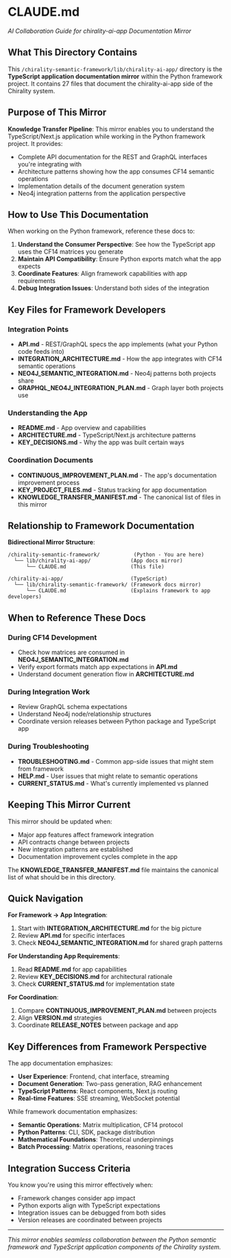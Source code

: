 # CLAUDE.md
*AI Collaboration Guide for chirality-ai-app Documentation Mirror*

## What This Directory Contains

This `/chirality-semantic-framework/lib/chirality-ai-app/` directory is the **TypeScript application documentation mirror** within the Python framework project. It contains 27 files that document the chirality-ai-app side of the Chirality system.

## Purpose of This Mirror

**Knowledge Transfer Pipeline**: This mirror enables you to understand the TypeScript/Next.js application while working in the Python framework project. It provides:

- Complete API documentation for the REST and GraphQL interfaces you're integrating with
- Architecture patterns showing how the app consumes CF14 semantic operations
- Implementation details of the document generation system
- Neo4j integration patterns from the application perspective

## How to Use This Documentation

When working on the Python framework, reference these docs to:

1. **Understand the Consumer Perspective**: See how the TypeScript app uses the CF14 matrices you generate
2. **Maintain API Compatibility**: Ensure Python exports match what the app expects
3. **Coordinate Features**: Align framework capabilities with app requirements
4. **Debug Integration Issues**: Understand both sides of the integration

## Key Files for Framework Developers

### Integration Points
- **API.md** - REST/GraphQL specs the app implements (what your Python code feeds into)
- **INTEGRATION_ARCHITECTURE.md** - How the app integrates with CF14 semantic operations
- **NEO4J_SEMANTIC_INTEGRATION.md** - Neo4j patterns both projects share
- **GRAPHQL_NEO4J_INTEGRATION_PLAN.md** - Graph layer both projects use

### Understanding the App
- **README.md** - App overview and capabilities
- **ARCHITECTURE.md** - TypeScript/Next.js architecture patterns
- **KEY_DECISIONS.md** - Why the app was built certain ways

### Coordination Documents
- **CONTINUOUS_IMPROVEMENT_PLAN.md** - The app's documentation improvement process
- **KEY_PROJECT_FILES.md** - Status tracking for app documentation
- **KNOWLEDGE_TRANSFER_MANIFEST.md** - The canonical list of files in this mirror

## Relationship to Framework Documentation

**Bidirectional Mirror Structure**:
```
/chirality-semantic-framework/           (Python - You are here)
  └── lib/chirality-ai-app/             (App docs mirror)
      └── CLAUDE.md                     (This file)

/chirality-ai-app/                      (TypeScript)
  └── lib/chirality-semantic-framework/ (Framework docs mirror)
      └── CLAUDE.md                     (Explains framework to app developers)
```

## When to Reference These Docs

### During CF14 Development
- Check how matrices are consumed in **NEO4J_SEMANTIC_INTEGRATION.md**
- Verify export formats match app expectations in **API.md**
- Understand document generation flow in **ARCHITECTURE.md**

### During Integration Work
- Review GraphQL schema expectations
- Understand Neo4j node/relationship structures
- Coordinate version releases between Python package and TypeScript app

### During Troubleshooting
- **TROUBLESHOOTING.md** - Common app-side issues that might stem from framework
- **HELP.md** - User issues that might relate to semantic operations
- **CURRENT_STATUS.md** - What's currently implemented vs planned

## Keeping This Mirror Current

This mirror should be updated when:
- Major app features affect framework integration
- API contracts change between projects
- New integration patterns are established
- Documentation improvement cycles complete in the app

The **KNOWLEDGE_TRANSFER_MANIFEST.md** file maintains the canonical list of what should be in this directory.

## Quick Navigation

**For Framework → App Integration**:
1. Start with **INTEGRATION_ARCHITECTURE.md** for the big picture
2. Review **API.md** for specific interfaces
3. Check **NEO4J_SEMANTIC_INTEGRATION.md** for shared graph patterns

**For Understanding App Requirements**:
1. Read **README.md** for app capabilities
2. Review **KEY_DECISIONS.md** for architectural rationale
3. Check **CURRENT_STATUS.md** for implementation state

**For Coordination**:
1. Compare **CONTINUOUS_IMPROVEMENT_PLAN.md** between projects
2. Align **VERSION.md** strategies
3. Coordinate **RELEASE_NOTES** between package and app

## Key Differences from Framework Perspective

The app documentation emphasizes:
- **User Experience**: Frontend, chat interface, streaming
- **Document Generation**: Two-pass generation, RAG enhancement
- **TypeScript Patterns**: React components, Next.js routing
- **Real-time Features**: SSE streaming, WebSocket potential

While framework documentation emphasizes:
- **Semantic Operations**: Matrix multiplication, CF14 protocol
- **Python Patterns**: CLI, SDK, package distribution
- **Mathematical Foundations**: Theoretical underpinnings
- **Batch Processing**: Matrix operations, reasoning traces

## Integration Success Criteria

You know you're using this mirror effectively when:
- Framework changes consider app impact
- Python exports align with TypeScript expectations  
- Integration issues can be debugged from both sides
- Version releases are coordinated between projects

---

*This mirror enables seamless collaboration between the Python semantic framework and TypeScript application components of the Chirality system.*